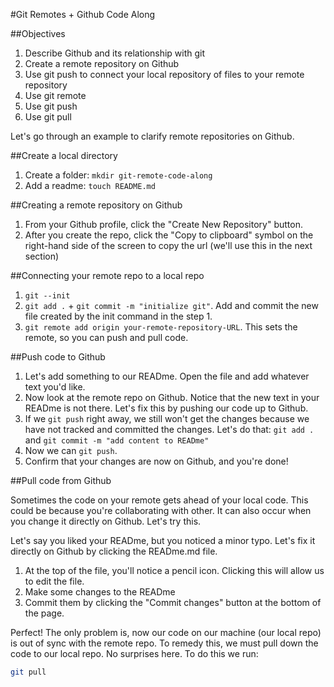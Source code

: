#Git Remotes + Github Code Along

##Objectives
1. Describe Github and its relationship with git
2. Create a remote repository on Github
3. Use git push to connect your local repository of files to your remote repository 
4. Use git remote
5. Use git push
6. Use git pull

Let's go through an example to clarify remote repositories on Github.

##Create a local directory
1. Create a folder: `mkdir git-remote-code-along`
2. Add a readme: `touch README.md`

##Creating a remote repository on Github

1. From your Github profile, click the "Create New Repository" button.
2. After you create the repo, click the "Copy to clipboard" symbol on the right-hand side of the screen to copy the url (we'll use this in the next section)


##Connecting your remote repo to a local repo
1. `git --init`
2. `git add .` + `git commit -m "initialize git"`. Add and commit the new file created by the init command in the step 1.
3. `git remote add origin your-remote-repository-URL`. This sets the remote, so you can push and pull code.

##Push code to Github
1. Let's add something to our READme. Open the file and add whatever text you'd like.
2. Now look at the remote repo on Github. Notice that the new text in your READme is not there. Let's fix this by pushing our code up to Github.
3. If we `git push` right away, we still won't get the changes because we have not tracked and committed the changes. Let's do that: `git add .` and `git commit -m "add content to READme"`
4. Now we can `git push`.
5. Confirm that your changes are now on Github, and you're done!


##Pull code from Github

Sometimes the code on your remote gets ahead of your local code. This could be because you're collaborating with other. It can also occur when you change it directly on Github. Let's try this.

Let's say you liked your READme, but you noticed a minor typo. Let's fix it directly on Github by clicking the READme.md file. 

1. At the top of the file, you'll notice a pencil icon. Clicking this will allow us to edit the file.
2. Make some changes to the READme
3. Commit them by clicking the "Commit changes" button at the bottom of the page.

Perfect! The only problem is, now our code on our machine (our local repo) is out of sync with the remote repo. To remedy this, we must pull down the code to our local repo. No surprises here. To do this we run:

```bash
git pull
``` 
